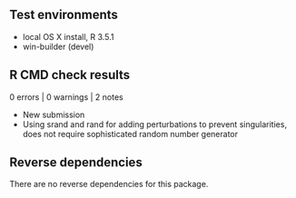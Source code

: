 ## Test environments

* local OS X install, R 3.5.1
* win-builder (devel)

## R CMD check results

0 errors | 0 warnings | 2 notes

* New submission
* Using srand and rand for adding perturbations to prevent singularities, does not require sophisticated random number generator

## Reverse dependencies

There are no reverse dependencies for this package.
